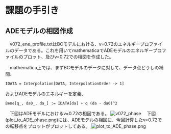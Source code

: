 # 課題の手引き
## ADEモデルの相図作成
　v072_ene_profile.txtはBCモデルにおける、v=0.72のエネルギープロファイルのデータである。これを用いてmathematicaでADEモデルのエネルギープロファイルのプロット、及びv=0.72での相図を作成した。  
 
 
 　mathematica上では、まずBCモデルのデータに対して、データ点どうしの補間、
  ```
  IDATA = Interpolation[DATA, InterpolationOrder -> 1]
  ```
  およびADEモデルのエネルギーを定義、
  ```
  Bene[q_, da0_, da_] := IDATA[da] + q (da - da0)^2
  ```
  
　下図はADEモデルにおけるv=0.72の相図である。
![v072_phase](https://github.com/chibatoshikaze/SurfaceEvolver/blob/patch-4/BCtoADE/chiba/v072_phase.png)
　下図(plot_to_ADE_phase.png)には、ADEモデルの相図に、今回計算したv=0.72での転移点をプロットがプロットしてある。
![plot_to_ADE_phase.png](https://github.com/chibatoshikaze/SurfaceEvolver/blob/patch-4/BCtoADE/chiba/plot_to_ADE_phase.png)
